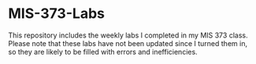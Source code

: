 # MIS-373-Labs
This repository includes the weekly labs I completed in my MIS 373 class. 
Please note that these labs have not been updated since I turned them in, so they are likely to be filled with errors and inefficiencies. 
